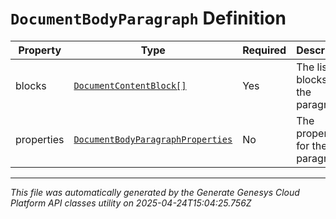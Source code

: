 # `DocumentBodyParagraph` Definition

| Property | Type | Required | Description |
|----------|------|----------|-------------|
| blocks | [`DocumentContentBlock[]`](documentcontentblock-definition.md) | Yes | The list of blocks for the paragraph. |
| properties | [`DocumentBodyParagraphProperties`](documentbodyparagraphproperties-definition.md) | No | The properties for the paragraph. |

---

*This file was automatically generated by the Generate Genesys Cloud Platform API classes utility on 2025-04-24T15:04:25.756Z*